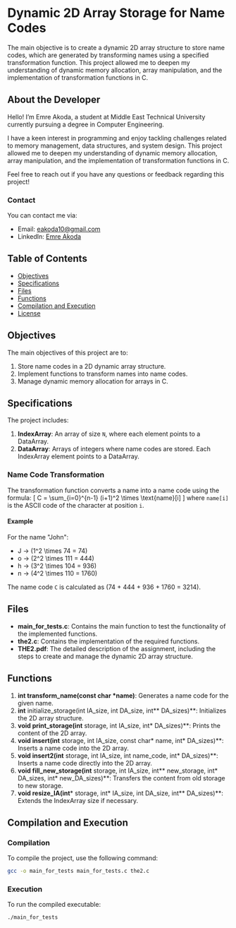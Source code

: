 # Dynamic 2D Array Storage for Name Codes

The main objective is to create a dynamic 2D array structure to store name codes, which are generated by transforming names using a specified transformation function. This project allowed me to deepen my understanding of dynamic memory allocation, array manipulation, and the implementation of transformation functions in C.

## About the Developer
Hello! I’m Emre Akoda, a student at Middle East Technical University currently pursuing a degree in Computer Engineering.

I have a keen interest in programming and enjoy tackling challenges related to memory management, data structures, and system design. This project allowed me to deepen my understanding of dynamic memory allocation, array manipulation, and the implementation of transformation functions in C.

Feel free to reach out if you have any questions or feedback regarding this project!

### Contact
You can contact me via:

- Email: eakoda10@gmail.com
- LinkedIn: [Emre Akoda](https://www.linkedin.com/in/emre-akoda-b07b36248)

## Table of Contents
- [Objectives](#objectives)
- [Specifications](#specifications)
- [Files](#files)
- [Functions](#functions)
- [Compilation and Execution](#compilation-and-execution)
- [License](#license)

## Objectives
The main objectives of this project are to:
1. Store name codes in a 2D dynamic array structure.
2. Implement functions to transform names into name codes.
3. Manage dynamic memory allocation for arrays in C.

## Specifications
The project includes:
1. **IndexArray**: An array of size `N`, where each element points to a DataArray.
2. **DataArray**: Arrays of integers where name codes are stored. Each IndexArray element points to a DataArray.

### Name Code Transformation
The transformation function converts a name into a name code using the formula:
\[ C = \sum_{i=0}^{n-1} (i+1)^2 \times \text{name}[i] \]
where `name[i]` is the ASCII code of the character at position `i`.

#### Example
For the name "John":
- J → \(1^2 \times 74 = 74\)
- o → \(2^2 \times 111 = 444\)
- h → \(3^2 \times 104 = 936\)
- n → \(4^2 \times 110 = 1760\)

The name code `C` is calculated as \(74 + 444 + 936 + 1760 = 3214\).

## Files
- **main_for_tests.c**: Contains the main function to test the functionality of the implemented functions.
- **the2.c**: Contains the implementation of the required functions.
- **THE2.pdf**: The detailed description of the assignment, including the steps to create and manage the dynamic 2D array structure.

## Functions

1. **int transform_name(const char *name)**: Generates a name code for the given name.
2. **int** initialize_storage(int IA_size, int DA_size, int** DA_sizes)**: Initializes the 2D array structure.
3. **void print_storage(int** storage, int IA_size, int* DA_sizes)**: Prints the content of the 2D array.
4. **void insert(int** storage, int IA_size, const char* name, int* DA_sizes)**: Inserts a name code into the 2D array.
5. **void insert2(int** storage, int IA_size, int name_code, int* DA_sizes)**: Inserts a name code directly into the 2D array.
6. **void fill_new_storage(int** storage, int IA_size, int** new_storage, int* DA_sizes, int* new_DA_sizes)**: Transfers the content from old storage to new storage.
7. **void resize_IA(int*** storage, int* IA_size, int DA_size, int** DA_sizes)**: Extends the IndexArray size if necessary.

## Compilation and Execution
### Compilation
To compile the project, use the following command:

```sh
gcc -o main_for_tests main_for_tests.c the2.c
```
### Execution
To run the compiled executable:

```sh
./main_for_tests
```
